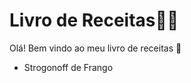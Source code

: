 # 			Livro de Receitas:man_cook: 



Olá! Bem vindo ao meu livro de receitas :wave:

- Strogonoff de Frango

